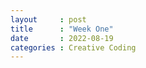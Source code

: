 ```yaml
---
layout     : post
title      : "Week One"
date       : 2022-08-19
categories : Creative Coding
---
```


